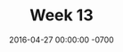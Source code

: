 ---
title: "Week 13"
layout: week
date: 2016-04-27 00:00:00 -0700
permalink: /week13/
goals:
  - Improve design document
  - Prepare presentation
  - Poster outline
  - Schedule meeting with Kam
nextclass: "Presentations, Part II"
todo: 
  - "(04/28) Improve Design Rationale"
  - "(04/30) Improve Content section"
  - "1h/day: Improve prototype"
done:
  - "(04/27) Add log from meeting with Maaike"
  - "(04/27) User Testing with Nicole"
  - "(04/27) Meeting with Nicole: Thesis final steps"
  - "(04/28) User Testing with Nissa"
  - "(04/28) Meeting with Daniel: Prototype final steps"
  - "(04/29) Meeting with Brad: Narrative brainstorming"
  - "(04/29) Meeting with Jenna: Document structure"
  - "(04/30) Evaluation Section Writing"
  - "(04/30) User test: Post-questionnaire"
  - "(04/30) Presentation strategies"
  - "(05/01) TD-Bank Five Boro Bike Ride! :)"
  - "(05/02) Finish and Submit Evaluation section"
  - "(05/03) Prepare for Presentation (v.1)"
schedule: 
  - "(04/30) Re-submit design doc"
  - "(05/02) Presentation"
---